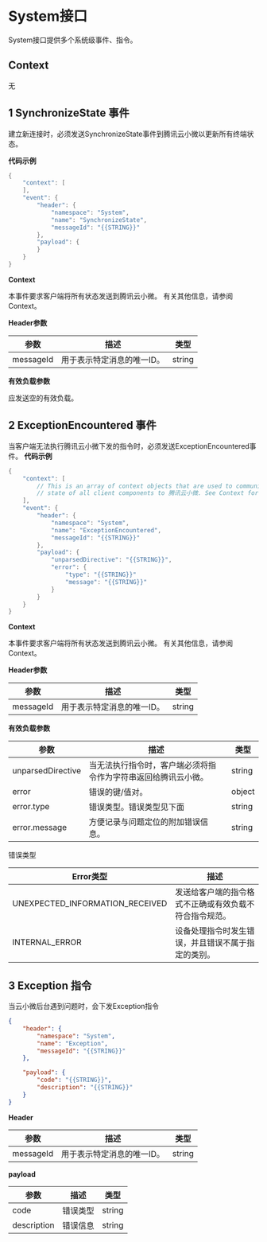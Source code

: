 # System接口

System接口提供多个系统级事件、指令。

##  Context

无

## 1 SynchronizeState 事件

建立新连接时，必须发送SynchronizeState事件到腾讯云小微以更新所有终端状态。

**代码示例**
```java
{
    "context": [
    ],      
    "event": {
        "header": {
            "namespace": "System",
            "name": "SynchronizeState",
            "messageId": "{{STRING}}"
        },
        "payload": {
        }
    }
}
```

**Context**

本事件要求客户端将所有状态发送到腾讯云小微。 有关其他信息，请参阅Context。



**Header参数**

| 参数      | 描述                       | 类型   |
| --------- | -------------------------- | ------ |
| messageId | 用于表示特定消息的唯一ID。 | string |



**有效负载参数**

应发送空的有效负载。

 

## 2 ExceptionEncountered 事件

当客户端无法执行腾讯云小微下发的指令时，必须发送ExceptionEncountered事件。
**代码示例**
```java
{
    "context": [
        // This is an array of context objects that are used to communicate the
        // state of all client components to 腾讯云小微. See Context for details.      
    ],     
    "event": {
        "header": {
            "namespace": "System",
            "name": "ExceptionEncountered",
            "messageId": "{{STRING}}"
        },
        "payload": {
            "unparsedDirective": "{{STRING}}",
            "error": {
                "type": "{{STRING}}"
                "message": "{{STRING}}"
            }
        }
    }
}
```

**Context**

本事件要求客户端将所有状态发送到腾讯云小微。 有关其他信息，请参阅Context。

**Header参数**

| 参数      | 描述                       | 类型   |
| --------- | -------------------------- | ------ |
| messageId | 用于表示特定消息的唯一ID。 | string |



**有效负载参数**

| 参数              | 描述                                                         | 类型   |
| ----------------- | ------------------------------------------------------------ | ------ |
| unparsedDirective | 当无法执行指令时，客户端必须将指令作为字符串返回给腾讯云小微。 | string |
| error             | 错误的键/值对。                                              | object |
| error.type        | 错误类型。错误类型见下面                                     | string |
| error.message     | 方便记录与问题定位的附加错误信息。                           | string |

错误类型

| Error类型                       | 描述                                                   |
| ------------------------------- | ------------------------------------------------------ |
| UNEXPECTED_INFORMATION_RECEIVED | 发送给客户端的指令格式不正确或有效负载不符合指令规范。 |
| INTERNAL_ERROR                  | 设备处理指令时发生错误，并且错误不属于指定的类别。     |

## 3 Exception 指令

当云小微后台遇到问题时，会下发Exception指令

```json
{
    "header": {
        "namespace": "System",
        "name": "Exception",
        "messageId": "{{STRING}}"
    },

    "payload": {
        "code": "{{STRING}}",
        "description": "{{STRING}}"
    }
}

```


**Header**

| 参数      | 描述                       | 类型   |
| --------- | -------------------------- | ------ |
| messageId | 用于表示特定消息的唯一ID。 | string |

**payload**

| 参数              | 描述                                                         | 类型   |
| ----------------- | ------------------------------------------------------------ | ------ |
| code     | 错误类型                                            | string |
| description        | 错误信息                              | string |

## 

